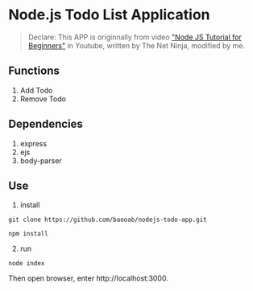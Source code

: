 # Node.js Todo List Application

> Declare: This APP is originnally from video ["Node JS Tutorial for Beginners"][link1] in Youtube, written by The Net Ninja, modified by me.

## Functions

1. Add Todo
2. Remove Todo

## Dependencies

1. express
2. ejs
3. body-parser

## Use

1. install

```
git clone https://github.com/baooab/nodejs-todo-app.git

npm install
```

2. run

```
node index
```

Then open browser, enter http://localhost:3000.

[link1]: https://www.youtube.com/watch?v=edOmvng5IQc&index=31&list=PL4cUxeGkcC9gcy9lrvMJ75z9maRw4byYp
